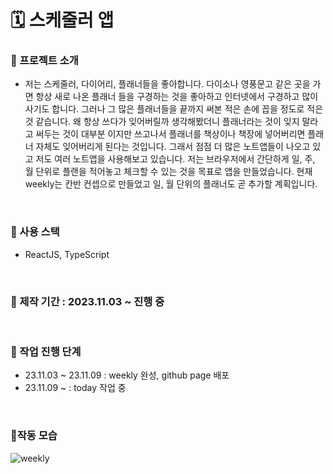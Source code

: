 # 🗓️ 스케줄러 앱

### 🔸 프로젝트 소개
- 저는 스케줄러, 다이어리, 플래너들을 좋아합니다. 다이소나 영풍문고 같은 곳을 가면 항상 새로 나온 플래너 들을 구경하는 것을 좋아하고
인터넷에서 구경하고 많이 사기도 합니다. 그러나 그 많은 플래너들을 끝까지 써본 적은 손에 꼽을 정도로 적은 것 같습니다.
왜 항상 쓰다가 잊어버릴까 생각해봤더니 플래너라는 것이 잊지 말라고 써두는 것이 대부분 이지만 쓰고나서 플래너를 책상이나 책장에 
넣어버리면 플래너 자체도 잊어버리게 된다는 것입니다.
그래서 점점 더 많은 노트앱들이 나오고 있고 저도 여러 노트앱을 사용해보고 있습니다.
저는 브라우저에서 간단하게 일, 주, 월 단위로 플랜을 적어놓고 체크할 수 있는 것을 목표로 앱을 만들었습니다.
현재 weekly는 칸반 컨셉으로 만들었고 일, 월 단위의 플래너도 곧 추가할 계획입니다.

</br>

### 🔸 사용 스택
- ReactJS, TypeScript

</br>

### 🔸 제작 기간 : 2023.11.03 ~ 진행 중

</br>

### 🔸 작업 진행 단계

-   23.11.03 ~ 23.11.09 : weekly 완성, github page 배포
-   23.11.09 ~ : today 작업 중

</br>

### 🔸작동 모습
![weekly](https://github.com/Bona023/Scheduler/assets/99705926/e49173dd-b099-4dfb-bf8d-c0fbaf26f8a8)

</br></br></br>
